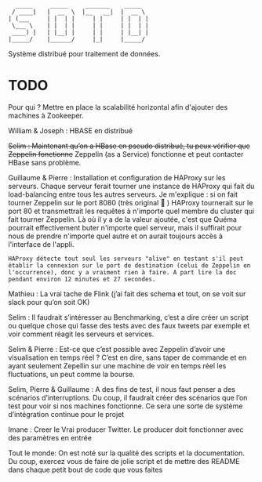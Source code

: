       _____     _____     _______    _____  
     / ____|   |  __  \  |__   __|  |  __ \ 
    | (___     | |  | |     | |     | |  | |
     \___ \    | |  | |     | |     | |  | |
     ____) |   | |__| |     | |     | |__| |
    |_____/    |______/     |_|     |_____/ 

Système distribué pour traitement de données.

# TODO

Pour qui ?
  Mettre en place la scalabilité horizontal afin d'ajouter des machines à Zookeeper. 


William & Joseph : 
  HBASE en distribué


~~Selim : 
    Maintenant qu’on a HBase en pseudo distribué, tu peux vérifier que Zeppelin fonctionne~~ Zeppelin (as a Service) fonctionne et peut contacter HBase sans problème.

Guillaume & Pierre : 
    Installation et configuration de HAProxy sur les serveurs. Chaque serveur ferait tourner une instance de HAProxy qui fait du load-balancing entre tous les autres serveurs. Je m'explique : si on fait tourner Zeppelin sur le port 8080 (très original :slightly_smiling_face: ) HAProxy tournerait sur le port 80 et transmettrait les requêtes à n'importe quel membre du cluster qui fait tourner Zeppelin. Là où il y a de la valeur ajoutée, c'est que Quéma pourrait effectivement buter n'importe quel serveur, mais il suffirait pour nous de prendre n'importe quel autre et on aurait toujours accès à l'interface de l'appli.

    HAProxy détecte tout seul les serveurs "alive" en testant s'il peut établir la connexion sur le port de destination (celui de Zeppelin en l'occurrence), donc y a vraiment rien à faire. A part lire la doc pendant environ 12 minutes et 27 secondes.

Mathieu : 
    La vrai tache de Flink (j’ai fait des schema et tout, on se voit sur slack pour qu’on soit OK)


Selim : 
    Il faudrait s’intéresser au Benchmarking, c’est a dire créer un script ou quelque chose qui fasse des tests avec des faux tweets par exemple et voir comment réagit les serveurs et services.


Selim & Pierre : 
    Est-ce que c’est possible avec Zeppelin d’avoir une visualisation en temps réel ? C’est en dire, sans taper de commande et en ayant seulement Zepellin sur une machine de voir en temps réel les fluctuations, un peut comme la bourse.


Selim, Pierre & Guillaume : 
    A des fins de test, il nous faut penser a des scénarios d’interruptions. Du coup, il faudrait créer des scénarios que l’on test pour voir si nos machines fonctionne. Ce sera une sorte de système d’intégration continue pour le projet


Imane : 
    Creer le Vrai producer Twitter. Le producer doit fonctionner avec des paramètres en entrée


Tout le monde: 
    On est noté sur la qualité des scripts et la documentation. Du coup, exercez vous de faire de jolie script et de mettre des README dans chaque petit bout de code que vous faites
